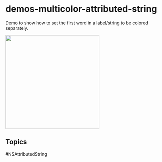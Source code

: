 # demos-multicolor-attributed-string
Demo to show how to set the first word in a label/string to be colored separately.

<img src="/Screenshot.png" width="300"/>

## Topics
#NSAttributedString

